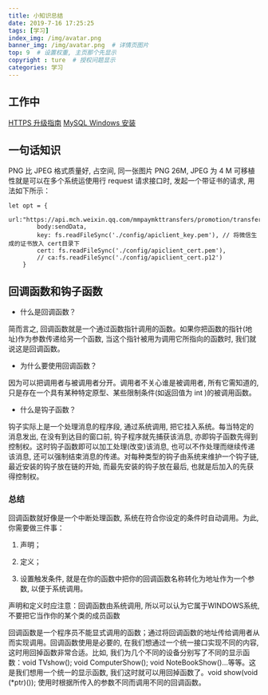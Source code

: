 ```yaml
---
title: 小知识总结
date: 2019-7-16 17:25:25
tags: [学习]
index_img: /img/avatar.png
banner_img: /img/avatar.png  # 详情页图片
top: 9  # 设置权重, 主页那个先显示
copyright : ture  # 授权问题显示
categories: 学习
---
```


<!-- more -->

## 工作中
[HTTPS 升级指南](http://www.ruanyifeng.com/blog/2016/08/migrate-from-http-to-https.html)
[MySQL Windows 安装](https://blog.csdn.net/qq_41307443/article/details/79839558)
[]()


## 一句话知识

PNG 比 JPEG 格式质量好, 占空间, 同一张图片 PNG 26M, JPEG 为 4 M
可移植性就是可以在多个系统运使用行
request 请求接口时, 发起一个带证书的请求, 用法如下所示：
```
let opt = {
        url:"https://api.mch.weixin.qq.com/mmpaymkttransfers/promotion/transfers",
        body:sendData,
        key: fs.readFileSync('./config/apiclient_key.pem'), // 将微信生成的证书放入 cert目录下
        cert: fs.readFileSync('./config/apiclient_cert.pem'),
        // ca:fs.readFileSync('./config/apiclient_cert.p12')
    }
```

## 回调函数和钩子函数

- 什么是回调函数？

简而言之, 回调函数就是一个通过函数指针调用的函数。如果你把函数的指针(地址)作为参数传递给另一个函数, 当这个指针被用为调用它所指向的函数时, 我们就说这是回调函数。

- 为什么要使用回调函数？

因为可以把调用者与被调用者分开。调用者不关心谁是被调用者, 所有它需知道的, 只是存在一个具有某种特定原型、某些限制条件(如返回值为 int )的被调用函数。

- 什么是钩子函数？

钩子实际上是一个处理消息的程序段, 通过系统调用, 把它挂入系统。每当特定的消息发出, 在没有到达目的窗口前, 钩子程序就先捕获该消息, 亦即钩子函数先得到控制权。这时钩子函数即可以加工处理(改变)该消息, 也可以不作处理而继续传递该消息, 还可以强制结束消息的传递。对每种类型的钩子由系统来维护一个钩子链, 最近安装的钩子放在链的开始, 而最先安装的钩子放在最后, 也就是后加入的先获得控制权。

### 总结
回调函数就好像是一个中断处理函数, 系统在符合你设定的条件时自动调用。为此, 你需要做三件事：

1. 声明；

2. 定义；

3. 设置触发条件, 就是在你的函数中把你的回调函数名称转化为地址作为一个参数, 以便于系统调用。

声明和定义时应注意：回调函数由系统调用, 所以可以认为它属于WINDOWS系统, 不要把它当作你的某个类的成员函数

回调函数是一个程序员不能显式调用的函数；通过将回调函数的地址传给调用者从而实现调用。回调函数使用是必要的, 在我们想通过一个统一接口实现不同的内容, 这时用回掉函数非常合适。比如, 我们为几个不同的设备分别写了不同的显示函数：void TVshow(); void ComputerShow(); void NoteBookShow()...等等。这是我们想用一个统一的显示函数, 我们这时就可以用回掉函数了。void show(void (*ptr)()); 使用时根据所传入的参数不同而调用不同的回调函数。